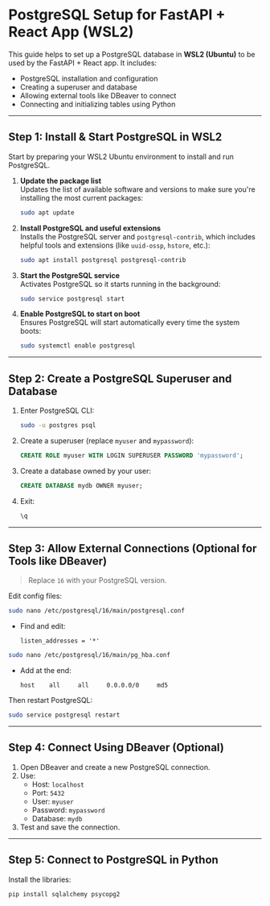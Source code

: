 # PostgreSQL Setup for FastAPI + React App (WSL2)

This guide helps to set up a PostgreSQL database in **WSL2 (Ubuntu)** to be used by the FastAPI + React app. It includes:

- PostgreSQL installation and configuration
- Creating a superuser and database
- Allowing external tools like DBeaver to connect
- Connecting and initializing tables using Python

---

## Step 1: Install & Start PostgreSQL in WSL2

Start by preparing your WSL2 Ubuntu environment to install and run PostgreSQL.

1. **Update the package list**  
   Updates the list of available software and versions to make sure you're installing the most current packages:
   ```bash
   sudo apt update
   ```

2. **Install PostgreSQL and useful extensions**  
   Installs the PostgreSQL server and `postgresql-contrib`, which includes helpful tools and extensions (like `uuid-ossp`, `hstore`, etc.):
   ```bash
   sudo apt install postgresql postgresql-contrib
   ```

3. **Start the PostgreSQL service**  
   Activates PostgreSQL so it starts running in the background:
   ```bash
   sudo service postgresql start
   ```

4. **Enable PostgreSQL to start on boot**  
   Ensures PostgreSQL will start automatically every time the system boots:
   ```bash
   sudo systemctl enable postgresql
   ```

---

##  Step 2: Create a PostgreSQL Superuser and Database

1. Enter PostgreSQL CLI:
   ```bash
   sudo -u postgres psql
   ```

2. Create a superuser (replace `myuser` and `mypassword`):
   ```sql
   CREATE ROLE myuser WITH LOGIN SUPERUSER PASSWORD 'mypassword';
   ```

3. Create a database owned by your user:
   ```sql
   CREATE DATABASE mydb OWNER myuser;
   ```

4. Exit:
   ```sql
   \q
   ```

---

## Step 3: Allow External Connections (Optional for Tools like DBeaver)

> Replace `16` with your PostgreSQL version.

Edit config files:

```bash
sudo nano /etc/postgresql/16/main/postgresql.conf
```

- Find and edit:
  ```
  listen_addresses = '*'
  ```

```bash
sudo nano /etc/postgresql/16/main/pg_hba.conf
```

- Add at the end:
  ```
  host    all     all     0.0.0.0/0     md5
  ```

Then restart PostgreSQL:

```bash
sudo service postgresql restart
```

---

## Step 4: Connect Using DBeaver (Optional)

1. Open DBeaver and create a new PostgreSQL connection.
2. Use:
   - Host: `localhost`
   - Port: `5432`
   - User: `myuser`
   - Password: `mypassword`
   - Database: `mydb`
3. Test and save the connection.

---

## Step 5: Connect to PostgreSQL in Python

Install the libraries:

```bash
pip install sqlalchemy psycopg2
```
